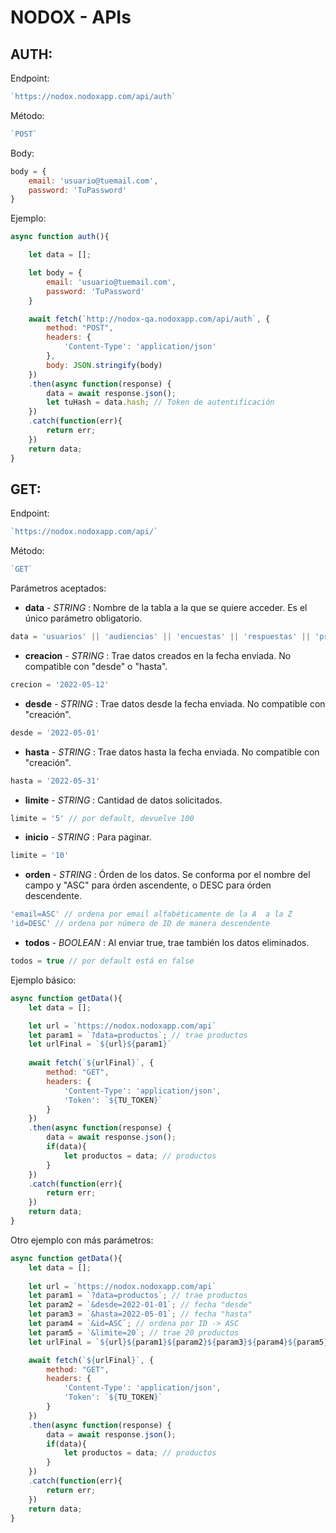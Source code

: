 # NODOX - APIs


## AUTH:

Endpoint: 
```javascript
`https://nodox.nodoxapp.com/api/auth`
```

Método: 
```javascript
`POST`
```

Body: 
```javascript
body = {
    email: 'usuario@tuemail.com',
    password: 'TuPassword'
}
```

Ejemplo: 
```javascript
async function auth(){

    let data = [];

    let body = {
        email: 'usuario@tuemail.com',
        password: 'TuPassword'
    }        

    await fetch(`http://nodox-qa.nodoxapp.com/api/auth`, {
        method: "POST",
        headers: {
            'Content-Type': 'application/json'
        },
        body: JSON.stringify(body)
    })        
    .then(async function(response) {
        data = await response.json();
        let tuHash = data.hash; // Token de autentificación
    })             
    .catch(function(err){
        return err;
    })        
    return data;        
}

```


## GET:

Endpoint: 
```javascript
`https://nodox.nodoxapp.com/api/`
```

Método: 
```javascript
`GET`
```

Parámetros aceptados: 

+ **data** *- STRING* : Nombre de la tabla a la que se quiere acceder. Es el único parámetro obligatorio.
```javascript
data = 'usuarios' || 'audiencias' || 'encuestas' || 'respuestas' || 'productos' || ...
```

+ **creacion** *- STRING* : Trae datos creados en la fecha enviada. No compatible con "desde" o "hasta". 
```javascript
crecion = '2022-05-12'
```

+ **desde** *- STRING* : Trae datos desde la fecha enviada. No compatible con "creación".
```javascript
desde = '2022-05-01'
```

+ **hasta** *- STRING* : Trae datos hasta la fecha enviada. No compatible con "creación".
```javascript
hasta = '2022-05-31'
```

+ **limite** *- STRING* : Cantidad de datos solicitados. 
```javascript
limite = '5' // por default, devuelve 100
```

+ **inicio** *- STRING* : Para paginar.
```javascript
limite = '10'
```

+ **orden** *- STRING* : Órden de los datos. Se conforma por el nombre del campo y "ASC" para órden ascendente, o DESC para órden descendente. 
```javascript
'email=ASC' // ordena por email alfabéticamente de la A  a la Z 
'id=DESC' // ordena por número de ID de manera descendente
```

+ **todos** *- BOOLEAN* : Al enviar true, trae también los datos eliminados.  
```javascript
todos = true // por default está en false
```

Ejemplo básico: 
```javascript
async function getData(){
    let data = [];      

    let url = `https://nodox.nodoxapp.com/api`
    let param1 = `?data=productos`; // trae productos
    let urlFinal = `${url}${param1}`
    
    await fetch(`${urlFinal}`, {
        method: "GET",
        headers: {
            'Content-Type': 'application/json',
            'Token': `${TU_TOKEN}`
        }
    })        
    .then(async function(response) {
        data = await response.json();
        if(data){
            let productos = data; // productos
        }
    })             
    .catch(function(err){
        return err;
    })        
    return data;        
}    
```

Otro ejemplo con más parámetros: 
```javascript
async function getData(){
    let data = [];      
    
    let url = `https://nodox.nodoxapp.com/api`
    let param1 = `?data=productos`; // trae productos
    let param2 = `&desde=2022-01-01`; // fecha "desde"
    let param3 = `&hasta=2022-05-01`; // fecha "hasta"
    let param4 = `&id=ASC`; // ordena por ID -> ASC
    let param5 = `&limite=20`; // trae 20 productos
    let urlFinal = `${url}${param1}${param2}${param3}${param4}${param5}`

    await fetch(`${urlFinal}`, {
        method: "GET",
        headers: {
            'Content-Type': 'application/json',
            'Token': `${TU_TOKEN}`
        }
    })        
    .then(async function(response) {
        data = await response.json();
        if(data){
            let productos = data; // productos
        }
    })             
    .catch(function(err){
        return err;
    })        
    return data;        
}    
```
